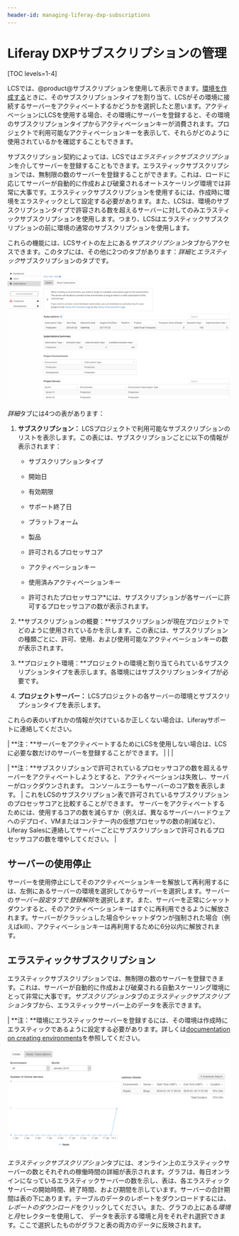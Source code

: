 ```yaml
---
header-id: managing-liferay-dxp-subscriptions
---
```


# Liferay DXPサブスクリプションの管理

[TOC levels=1-4]

LCSでは、@product@サブスクリプションを使用して表示できます。[環境を作成する](/docs/7-1/deploy/-/knowledge_base/d/managing-lcs-environments#creating-environments)ときに、そのサブスクリプションタイプを割り当て、LCSがその環境に接続するサーバーをアクティべートするかどうかを選択したと思います。アクティベーションにLCSを使用する場合、その環境にサーバーを登録すると、その環境のサブスクリプションタイプからアクティベーションキーが消費されます。プロジェクトで利用可能なアクティベーションキーを表示して、それらがどのように使用されているかを確認することもできます。

サブスクリプション契約によっては、LCSでは*エラスティックサブスクリプション*を介してサーバーを登録することもできます。エラスティックサブスクリプションでは、無制限の数のサーバーを登録することができます。これは、ロードに応じてサーバーが自動的に作成および破棄されるオートスケーリング環境では非常に大事です。エラスティックサブスクリプションを使用するには、作成時に環境をエラスティックとして設定する必要があります。また、LCSは、環境のサブスクリプションタイプで許容される数を超えるサーバーに対してのみエラスティックサブスクリプションを使用します。つまり、LCSはエラスティックサブスクリプションの前に環境の通常のサブスクリプションを使用します。

これらの機能には、LCSサイトの左上にある*サブスクリプション*タブからアクセスできます。このタブには、その他に2つのタブがあります：*詳細*と*エラスティック*サブスクリプションのタブです。

![図 1: LCSを使うとサブスクリプションを表示、および管理することができる。](../../../images-dxp/lcs-subscriptions.png)

*詳細*タブには4つの表があります：

1. **サブスクリプション：** LCSプロジェクトで利用可能なサブスクリプションのリストを表示します。この表には、サブスクリプションごとに以下の情報が表示されます：

   - サブスクリプションタイプ

   - 開始日

   - 有効期限

   - サポート終了日

   - プラットフォーム

   - 製品

   - 許可されるプロセッサコア

   - アクティベーションキー

   - 使用済みアクティベーションキー
   * 許可されたプロセッサコア*には、サブスクリプションが各サーバーに許可するプロセッサコアの数が表示されます。

2. **サブスクリプションの概要：**サブスクリプションが現在プロジェクトでどのように使用されているかを示します。この表には、サブスクリプションの種類ごとに、許可、使用、および使用可能なアクティベーションキーの数が表示されます。



3. **プロジェクト環境：**プロジェクトの環境と割り当てられているサブスクリプションタイプを表示します。各環境にはサブスクリプションタイプが必要です。



4. **プロジェクトサーバー：** LCSプロジェクトの各サーバーの環境とサブスクリプションタイプを表示します。



これらの表のいずれかの情報が欠けているか正しくない場合は、Liferayサポートに連絡してください。

| **注：**サーバーをアクティベートするためにLCSを使用しない場合は、LCSに必要な数だけのサーバーを登録することができます。
| 
| 
| 

| **注：**サブスクリプションで許可されているプロセッサコアの数を超えるサーバーをアクティベートしようとすると、アクティベーションは失敗し、サーバーがロックダウンされます。 コンソールエラーもサーバーのコア数を表示します。
| これをLCSのサブスクリプション表で許可されているサブスクリプションのプロセッサコアと比較することができます。 サーバーをアクティベートするためには、使用するコアの数を減らすか（例えば、異なるサーバーハードウェアへのデプロイ、VMまたはコンテナー内の仮想プロセッサの数の削減など）、Liferay Salesに連絡してサーバーごとにサブスクリプションで許可されるプロセッサコアの数を増やしてください。
| 

## サーバーの使用停止

サーバーを使用停止にしてそのアクティベーションキーを解放して再利用するには、左側にあるサーバーの環境を選択してからサーバーを選択します。サーバーの*サーバー設定*タブで*登録解除*を選択します。また、サーバーを正常にシャットダウンすると、そのアクティベーションキーはすぐに再利用できるように解放されます。サーバーがクラッシュした場合やシャットダウンが強制された場合（例えばkill）、アクティベーションキーは再利用するために6分以内に解放されます。

## エラスティックサブスクリプション

エラスティックサブスクリプションでは、無制限の数のサーバーを登録できます。これは、サーバーが自動的に作成および破棄される自動スケーリング環境にとって非常に大事です。*サブスクリプション*タブの*エラスティックサブスクリプション*タブから、エラスティックサーバー上のデータを表示できます。



| **注：**環境にエラスティックサーバーを登録するには、その環境は作成時にエラスティックであるように設定する必要があります。詳しくは[documentation on creating environments](/docs/7-1/deploy/-/knowledge_base/d/managing-lcs-environments#creating-environments)を参照してください。

![図 2:  *エラスティックサブスクリプション* タブはプロジェクトのエラスティックサーバーの詳細を表示します。](../../../images-dxp/lcs-elastic-subscriptions.png) 

*エラスティックサブスクリプション*タブには、オンライン上のエラスティックサーバーの数とそれぞれの稼働時間の詳細が表示されます。グラフは、毎日オンラインになっているエラスティックサーバーの数を示し、表は、各エラスティックサーバーの開始時間、終了時間、および期間を示しています。サーバーの合計期間は表の下にあります。テーブルのデータのレポートをダウンロードするには、*レポートのダウンロード*をクリックしてください。また、グラフの上にある*環境*と*月*セレクターを使用して、 データを表示する環境と月をそれぞれ選択できます。ここで選択したものがグラフと表の両方のデータに反映されます。
